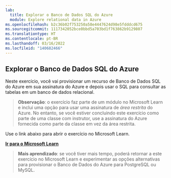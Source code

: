 ```yaml
---
lab:
  title: Explorar o Banco de Dados SQL do Azure
  module: Explore relational data in Azure
ms.openlocfilehash: b2c36b02f753250a58e4447624d98e5fdddcd675
ms.sourcegitcommit: 1117342052bce0bbd5a703bd1f763862b9129807
ms.translationtype: HT
ms.contentlocale: pt-BR
ms.lasthandoff: 03/16/2022
ms.locfileid: "140682466"
---
```

## <a name="explore-azure-sql-database"></a>Explorar o Banco de Dados SQL do Azure

Neste exercício, você vai provisionar um recurso de Banco de Dados SQL do Azure em sua assinatura do Azure e depois usar o SQL para consultar as tabelas em um banco de dados relacional.

> **Observação**: o exercício faz parte de um módulo no Microsoft Learn e inclui uma opção para usar uma assinatura de *área restrita* do Azure. No entanto, se você estiver concluindo este exercício como parte de uma classe com instrutor, use a assinatura do Azure fornecida como parte da classe em vez da área restrita.

Use o link abaixo para abrir o exercício no Microsoft Learn.

**[Ir para o Microsoft Learn](https://docs.microsoft.com/learn/modules/explore-provision-deploy-relational-database-offerings-azure/4-exercise-provision-relational-azure-data-services?pivots=azuresql#provision-an-azure-sql-database-resource)**

> **Mais aprendizado**: se você tiver mais tempo, poderá retornar a este exercício no Microsoft Learn e experimentar as opções alternativas para provisionar o Banco de Dados do Azure para PostgreSQL ou MySQL.